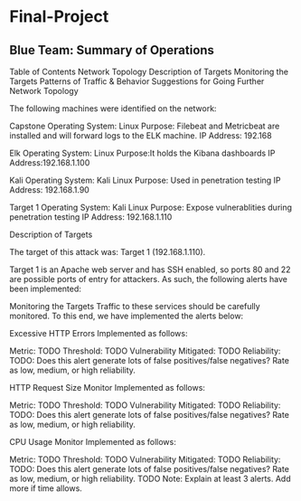 # Final-Project

## Blue Team: Summary of Operations

Table of Contents
Network Topology
Description of Targets
Monitoring the Targets
Patterns of Traffic & Behavior
Suggestions for Going Further
Network Topology

The following machines were identified on the network:

Capstone
Operating System: Linux
Purpose: Filebeat and Metricbeat are installed and will forward logs to the ELK machine. 
IP Address: 192.168    

Elk 
Operating System: Linux
Purpose:It holds the Kibana dashboards
IP Address:192.168.1.100

Kali
Operating System: Kali Linux
Purpose: Used in penetration testing
IP Address: 192.168.1.90

Target 1
Operating System: Kali Linux
Purpose: Expose vulnerablities during penetration testing
IP Address: 192.168.1.110


Description of Targets

The target of this attack was: Target 1 (192.168.1.110).

Target 1 is an Apache web server and has SSH enabled, so ports 80 and 22 are possible ports of entry for attackers. As such, the following alerts have been implemented:

Monitoring the Targets
Traffic to these services should be carefully monitored. To this end, we have implemented the alerts below:

Excessive HTTP Errors 
Implemented as follows:

Metric: TODO
Threshold: TODO
Vulnerability Mitigated: TODO
Reliability: TODO: Does this alert generate lots of false positives/false negatives? Rate as low, medium, or high reliability.

HTTP Request Size Monitor
Implemented as follows:

Metric: TODO
Threshold: TODO
Vulnerability Mitigated: TODO
Reliability: TODO: Does this alert generate lots of false positives/false negatives? Rate as low, medium, or high reliability.

CPU Usage Monitor
Implemented as follows:

Metric: TODO
Threshold: TODO
Vulnerability Mitigated: TODO
Reliability: TODO: Does this alert generate lots of false positives/false negatives? Rate as low, medium, or high reliability.
TODO Note: Explain at least 3 alerts. Add more if time allows.
